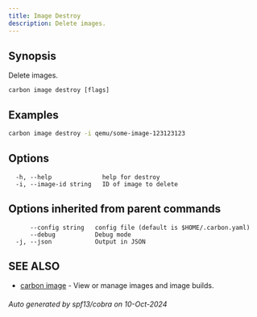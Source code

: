 ```yaml
---
title: Image Destroy
description: Delete images.
---
```


## Synopsis

Delete images.

```
carbon image destroy [flags]
```

## Examples

```bash
carbon image destroy -i qemu/some-image-123123123
```

## Options

```
  -h, --help              help for destroy
  -i, --image-id string   ID of image to delete
```

## Options inherited from parent commands

```
      --config string   config file (default is $HOME/.carbon.yaml)
      --debug           Debug mode
  -j, --json            Output in JSON
```

## SEE ALSO

* [carbon image](carbon_image.md)	 - View or manage images and image builds.

###### Auto generated by spf13/cobra on 10-Oct-2024
